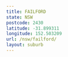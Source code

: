 ```yaml
---
title: FAILFORD
state: NSW
postcode: 2430
latitude: -31.899311
longitude: 152.503209
url: /nsw/failford/
layout: suburb
---
```

